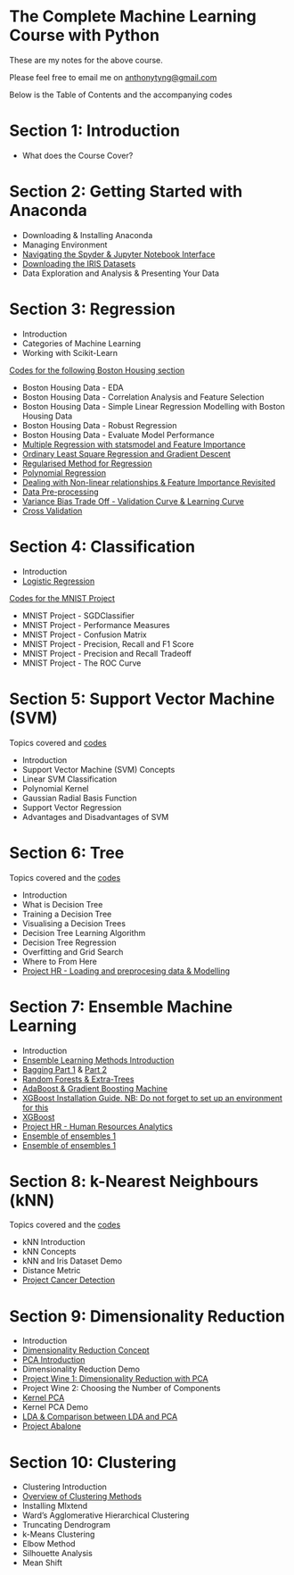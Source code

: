 # The Complete Machine Learning Course with Python

These are my notes for the above course. 

Please feel free to email me on anthonytyng@gmail.com

Below is the Table of Contents and the accompanying codes

# Section 1: Introduction
* What does the Course Cover?

# Section 2: Getting Started with Anaconda
* Downloading & Installing Anaconda
* Managing Environment
* [Navigating the Spyder & Jupyter Notebook Interface](https://nbviewer.jupyter.org/github/anthonyng2/Machine-learning-with-python/blob/update_jan01/02-01-Hello%20World.ipynb)
* [Downloading the IRIS Datasets](https://nbviewer.jupyter.org/github/anthonyng2/Machine-learning-with-python/blob/update_jan01/02-02-Iris%20Project.ipynb)
* Data Exploration and Analysis & Presenting Your Data

# Section 3: Regression
* Introduction
* Categories of Machine Learning
* Working with Scikit-Learn

[Codes for the following Boston Housing section](https://nbviewer.jupyter.org/github/anthonyng2/Machine-learning-with-python/blob/update_jan01/03-01-Boston%20Housing%20Price%20Prediction.ipynb)
* Boston Housing Data - EDA
* Boston Housing Data - Correlation Analysis and Feature Selection
* Boston Housing Data - Simple Linear Regression Modelling with Boston Housing Data
* Boston Housing Data - Robust Regression
* Boston Housing Data - Evaluate Model Performance
* [Multiple Regression with statsmodel and Feature Importance](https://nbviewer.jupyter.org/github/anthonyng2/Machine-learning-with-python/blob/update_jan01/03-02-Multiple%20Regression.ipynb)
* [Ordinary Least Square Regression and Gradient Descent](https://nbviewer.jupyter.org/github/anthonyng2/Machine-learning-with-python/blob/update_jan01/03-03-Gradient%20Descent.ipynb)
* [Regularised Method for Regression](https://nbviewer.jupyter.org/github/anthonyng2/Machine-learning-with-python/blob/update_jan01/03-04-Regularized%20Regression.ipynb)
* [Polynomial Regression](https://nbviewer.jupyter.org/github/anthonyng2/Machine-learning-with-python/blob/update_jan01/03-05-Polynomial%20Regression.ipynb)
* [Dealing with Non-linear relationships & Feature Importance Revisited](https://nbviewer.jupyter.org/github/anthonyng2/Machine-learning-with-python/blob/update_jan01/03-06-Nonlinear%20Relationships.ipynb)
* [Data Pre-processing](https://nbviewer.jupyter.org/github/anthonyng2/Machine-learning-with-python/blob/update_jan01/03-07-Data%20Pre-processing.ipynb)
* [Variance Bias Trade Off - Validation Curve & Learning Curve](https://nbviewer.jupyter.org/github/anthonyng2/Machine-learning-with-python/blob/update_jan01/03-08-Variance-Bias%20Tradeoff.ipynb)
* [Cross Validation](https://nbviewer.jupyter.org/github/anthonyng2/Machine-learning-with-python/blob/update_jan01/03-09-Cross%20Validation.ipynb)

# Section 4: Classification
* Introduction
* [Logistic Regression](https://nbviewer.jupyter.org/github/anthonyng2/Machine-learning-with-python/blob/update_jan01/04-01-Logistic%20Regression.ipynb)

[Codes for the MNIST Project](https://nbviewer.jupyter.org/github/anthonyng2/Machine-learning-with-python/blob/update_jan01/04-02-MNIST.ipynb)
* MNIST Project - SGDClassifier
* MNIST Project - Performance Measures
* MNIST Project - Confusion Matrix
* MNIST Project - Precision, Recall and F1 Score
* MNIST Project - Precision and Recall Tradeoff 
* MNIST Project - The ROC Curve

# Section 5: Support Vector Machine (SVM)
Topics covered and [codes](https://nbviewer.jupyter.org/github/anthonyng2/Machine-learning-with-python/blob/update_jan01/05-Support%20Vector%20Machine.ipynb)
* Introduction
* Support Vector Machine (SVM) Concepts
* Linear SVM Classification
* Polynomial Kernel
* Gaussian Radial Basis Function
* Support Vector Regression
* Advantages and Disadvantages of SVM

# Section 6: Tree
Topics covered and the [codes](https://nbviewer.jupyter.org/github/anthonyng2/Machine-learning-with-python/blob/update_jan01/06-01-Tree.ipynb)
* Introduction
* What is Decision Tree
* Training a Decision Tree
* Visualising a Decision Trees
* Decision Tree Learning Algorithm
* Decision Tree Regression
* Overfitting and Grid Search
* Where to From Here
* [Project HR - Loading and preprocesing data & Modelling](https://nbviewer.jupyter.org/github/anthonyng2/Machine-learning-with-python/blob/update_jan01/06-02-Project%20HR.ipynb)

# Section 7: Ensemble Machine Learning
* Introduction
* [Ensemble Learning Methods Introduction](https://nbviewer.jupyter.org/github/anthonyng2/Machine-learning-with-python/blob/update_jan01/07-01-Ensemble%20Methods%201%20-%20Ensemble%20Learning%20Methods%20Introduction.ipynb)
* [Bagging Part 1](https://nbviewer.jupyter.org/github/anthonyng2/Machine-learning-with-python/blob/update_jan01/07-02-Ensemble%20Methods%202%20-%20Bagging%20Machine%20Learning%20Algorithm.ipynb) & [Part 2](https://github.com/anthonyng2/machine-learning-with-python/blob/update_jan01/07-03-Ensemble%20Methods%203%20-%20Random%20Forest%20and%20Extra-Trees.ipynb)
* [Random Forests & Extra-Trees](https://nbviewer.jupyter.org/github/anthonyng2/Machine-learning-with-python/blob/master/07%20Ensemble%20Methods%203%20-%20Random%20Forest%20and%20Extra-Trees.ipynb)
* [AdaBoost & Gradient Boosting Machine](https://nbviewer.jupyter.org/github/anthonyng2/Machine-learning-with-python/blob/update_jan01/07-04-Ensemble%20Methods%204%20-%20AdaBoost%20%26%20Gradient%20Boosting%20Machine.ipynb)
* [XGBoost Installation Guide. NB: Do not forget to set up an environment for this](https://nbviewer.jupyter.org/github/anthonyng2/machine-learning-with-python/blob/blob/update_jan01/07-05-XGBoost%20Installation%20Instruction.ipynb)
* [XGBoost](https://nbviewer.jupyter.org/github/anthonyng2/machine-learning-with-python/blob/update_jan01/07-06-XGBoost.ipynb)
* [Project HR - Human Resources Analytics](https://nbviewer.jupyter.org/github/anthonyng2/machine-learning-with-python/blob/update_jan01/07-07-Project%20HR%20Complete.ipynb)
* [Ensemble of ensembles 1](https://nbviewer.jupyter.org/github/anthonyng2/Machine-learning-with-python/blob/update_jan01/07-08-Ensemble%20of%20Ensembles%201.ipynb)
* [Ensemble of ensembles 1](https://nbviewer.jupyter.org/github/anthonyng2/Machine-learning-with-python/blob/update_jan01/07-09-Ensemble%20of%20Ensembles%202.ipynb)

# Section 8: k-Nearest Neighbours (kNN)
Topics covered and the [codes](https://nbviewer.jupyter.org/github/anthonyng2/Machine-learning-with-python/blob/update_jan01/08-01-k-Nearest%20Neighbor%20(KNN).ipynb)
* kNN Introduction
* kNN Concepts
* kNN and Iris Dataset Demo
* Distance Metric
* [Project Cancer Detection](https://nbviewer.jupyter.org/github/anthonyng2/Machine-learning-with-python/blob/update_jan01/08-02-Project%20Cancer%20Detection.ipynb)

# Section 9: Dimensionality Reduction
* Introduction
* [Dimensionality Reduction Concept](https://nbviewer.jupyter.org/github/anthonyng2/Machine-learning-with-python/blob/master/09%20Dimensionality%20Reduction.ipynb)
* [PCA Introduction](https://nbviewer.jupyter.org/github/anthonyng2/Machine-learning-with-python/blob/master/09%20Principal%20Component%20Analysis%20(PCA)%20.ipynb)
* Dimensionality Reduction Demo
* [Project Wine 1: Dimensionality Reduction with PCA](https://nbviewer.jupyter.org/github/anthonyng2/Machine-learning-with-python/blob/master/09%20Project%20Wine.ipynb)
* Project Wine 2: Choosing the Number of Components
* [Kernel PCA](https://nbviewer.jupyter.org/github/anthonyng2/machine-learning-with-python/blob/master/09%20Kernel%20PCA.ipynb)
* Kernel PCA Demo
* [LDA & Comparison between LDA and PCA](https://nbviewer.jupyter.org/github/anthonyng2/machine-learning-with-python/blob/master/09%20Linear%20Discriminant%20Analysis%20(LDA).ipynb)
* [Project Abalone](https://nbviewer.jupyter.org/github/anthonyng2/machine-learning-with-python/blob/master/09%20Project%20Abalone.ipynb)

# Section 10: Clustering
* Clustering Introduction
* [Overview of Clustering Methods](https://nbviewer.jupyter.org/github/anthonyng2/machine-learning-with-python/blob/master/10%20Clustering.ipynb)
* Installing Mlxtend
* Ward’s Agglomerative Hierarchical Clustering 
* Truncating Dendrogram
* k-Means Clustering
* Elbow Method
* Silhouette Analysis
* Mean Shift

